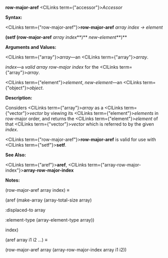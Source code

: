 **row-major-aref** <ClLinks  term={"accessor"}><i>Accessor</i></ClLinks> 



**Syntax:** 



<ClLinks  term={"row-major-aref"}><b>row-major-aref</b></ClLinks> *array index → element* 



<!-- **(setf (row-major-aref** *array index***)** *new-element<ClLinks  term={"t"}><b>*)</b></ClLinks>  -->
**(setf (row-major-aref** *array index***)** *new-element***)** 



**Arguments and Values:** 



<ClLinks  term={"array"}><i>array</i></ClLinks>—an <ClLinks  term={"array"}><i>array</i></ClLinks>. 



*index*—a *valid array row-major index* for the <ClLinks  term={"array"}><i>array</i></ClLinks>. 



<ClLinks  term={"element"}><i>element</i></ClLinks>, *new-element*—an <ClLinks  term={"object"}><i>object</i></ClLinks>. 



**Description:** 



Considers <ClLinks  term={"array"}><i>array</i></ClLinks> as a <ClLinks  term={"vector"}><i>vector</i></ClLinks> by viewing its <ClLinks  term={"element"}><i>elements</i></ClLinks> in row-major order, and returns the <ClLinks  term={"element"}><i>element</i></ClLinks> of that <ClLinks  term={"vector"}><i>vector</i></ClLinks> which is referred to by the given *index*. 



<ClLinks  term={"row-major-aref"}><b>row-major-aref</b></ClLinks> is valid for use with <ClLinks  term={"setf"}><b>setf</b></ClLinks>. 



**See Also:** 



<ClLinks  term={"aref"}><b>aref</b></ClLinks>, <ClLinks  term={"array-row-major-index"}><b>array-row-major-index</b></ClLinks> 



**Notes:** 



(row-major-aref array index) *≡* 



(aref (make-array (array-total-size array) 



:displaced-to array 



:element-type (array-element-type array)) 



index) 



(aref array i1 i2 ...) *≡* 



(row-major-aref array (array-row-major-index array i1 i2)) 







 



 



